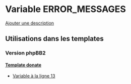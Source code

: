 # Variable ERROR_MESSAGES
[Ajouter une description](https://fa-tvars.appspot.com/var/ERROR_MESSAGES)

## Utilisations dans les templates

### Version phpBB2

#### [Template donate](subsilver/donate.md)
* [Variable &agrave; la ligne 13](../subsilver/donate.tpl#L13)
